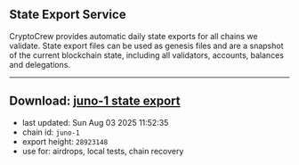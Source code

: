 ## State Export Service
CryptoCrew provides automatic daily state exports for all chains we validate. State export files can be used as genesis files and are a snapshot of the current blockchain state, including all validators, accounts, balances and delegations.

---
**Download: [juno-1 state export](https://dl-eu2.ccvalidators.com/SERVICE/juno/juno-1_export_28923148.json)**
---

- last updated: Sun Aug 03 2025 11:52:35
- chain id: `juno-1`
- export height: `28923148`
- use for: airdrops, local tests, chain recovery

